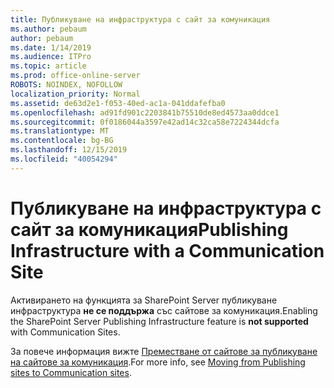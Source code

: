 ```yaml
---
title: Публикуване на инфраструктура с сайт за комуникация
ms.author: pebaum
author: pebaum
ms.date: 1/14/2019
ms.audience: ITPro
ms.topic: article
ms.prod: office-online-server
ROBOTS: NOINDEX, NOFOLLOW
localization_priority: Normal
ms.assetid: de63d2e1-f053-40ed-ac1a-041ddafefba0
ms.openlocfilehash: ad91fd901c2203841b75510de8ed4573aa0ddce1
ms.sourcegitcommit: 0f0186044a3597e42ad14c32ca58e7224344dcfa
ms.translationtype: MT
ms.contentlocale: bg-BG
ms.lasthandoff: 12/15/2019
ms.locfileid: "40054294"
---
```

# <a name="publishing-infrastructure-with-a-communication-site"></a><span data-ttu-id="ce224-102">Публикуване на инфраструктура с сайт за комуникация</span><span class="sxs-lookup"><span data-stu-id="ce224-102">Publishing Infrastructure with a Communication Site</span></span>


<span data-ttu-id="ce224-103">Активирането на функцията за SharePoint Server публикуване инфраструктура **не се поддържа** със сайтове за комуникация.</span><span class="sxs-lookup"><span data-stu-id="ce224-103">Enabling the SharePoint Server Publishing Infrastructure feature is **not supported** with Communication Sites.</span></span> 
  
<span data-ttu-id="ce224-104">За повече информация вижте [Преместване от сайтове за публикуване на сайтове за комуникация](https://docs.microsoft.com/sharepoint/publishing-sites-classic-to-modern-experience).</span><span class="sxs-lookup"><span data-stu-id="ce224-104">For more info, see [Moving from Publishing sites to Communication sites](https://docs.microsoft.com/sharepoint/publishing-sites-classic-to-modern-experience).</span></span> 
  

